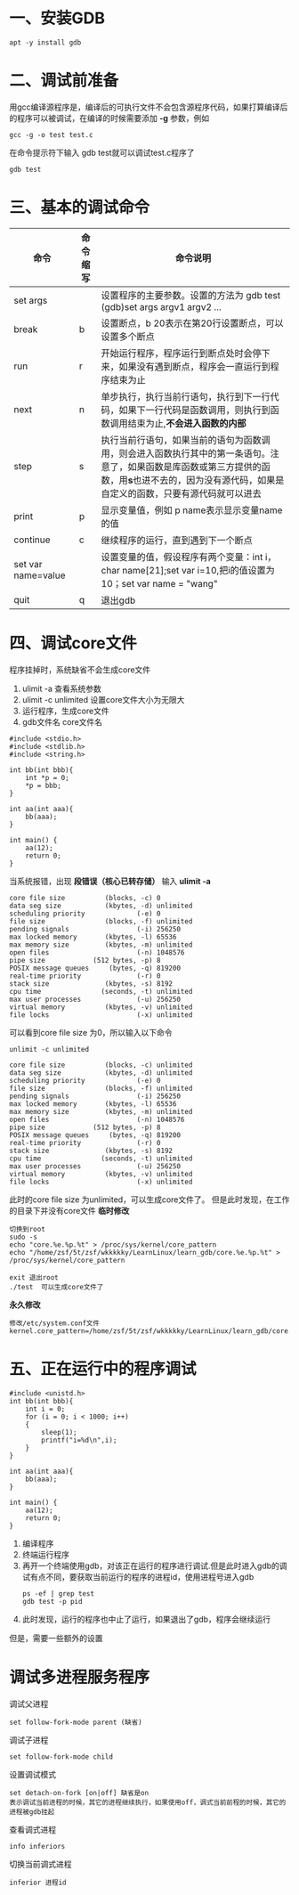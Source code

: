# 一、安装GDB
```apt -y install gdb```

# 二、调试前准备
用gcc编译源程序是，编译后的可执行文件不会包含源程序代码，如果打算编译后的程序可以被调试，在编译的时候需要添加 **-g** 参数，例如
```
gcc -g -o test test.c
```
在命令提示符下输入 gdb test就可以调试test.c程序了
```
gdb test
```

# 三、基本的调试命令
命令 | 命令缩写 |命令说明
--|--|--|
set args||设置程序的主要参数。设置的方法为 gdb test (gdb)set args argv1 argv2 ...
break|b|设置断点，b 20表示在第20行设置断点，可以设置多个断点
run|r|开始运行程序，程序运行到断点处时会停下来，如果没有遇到断点，程序会一直运行到程序结束为止
next|n|单步执行，执行当前行语句，执行到下一行代码，如果下一行代码是函数调用，则执行到函数调用结束为止,**不会进入函数的内部**
step|s|执行当前行语句，如果当前的语句为函数调用，则会进入函数执行其中的第一条语句。注意了，如果函数是库函数或第三方提供的函数，用**s**也进不去的，因为没有源代码，如果是自定义的函数，只要有源代码就可以进去
print|p|显示变量值，例如 p name表示显示变量name的值
continue|c|继续程序的运行，直到遇到下一个断点
set var name=value||设置变量的值，假设程序有两个变量：int i，char name[21];set var i=10,把i的值设置为10；set var name = "wang"
quit|q|退出gdb


# 四、调试core文件
程序挂掉时，系统缺省不会生成core文件
1. ulimit -a 查看系统参数
2. ulimit -c unlimited 设置core文件大小为无限大
3. 运行程序，生成core文件
4. gdb文件名 core文件名

```
#include <stdio.h>
#include <stdlib.h>
#include <string.h>

int bb(int bbb){
    int *p = 0;
    *p = bbb;
}

int aa(int aaa){
    bb(aaa);
}

int main() {
    aa(12);
    return 0;
}
```
当系统报错，出现 **段错误（核心已转存储）**
输入 **ulimit -a**
```
core file size          (blocks, -c) 0
data seg size           (kbytes, -d) unlimited
scheduling priority             (-e) 0
file size               (blocks, -f) unlimited
pending signals                 (-i) 256250
max locked memory       (kbytes, -l) 65536
max memory size         (kbytes, -m) unlimited
open files                      (-n) 1048576
pipe size            (512 bytes, -p) 8
POSIX message queues     (bytes, -q) 819200
real-time priority              (-r) 0
stack size              (kbytes, -s) 8192
cpu time               (seconds, -t) unlimited
max user processes              (-u) 256250
virtual memory          (kbytes, -v) unlimited
file locks                      (-x) unlimited
```
可以看到core file size 为0，所以输入以下命令
```
unlimit -c unlimited
```
```
core file size          (blocks, -c) unlimited
data seg size           (kbytes, -d) unlimited
scheduling priority             (-e) 0
file size               (blocks, -f) unlimited
pending signals                 (-i) 256250
max locked memory       (kbytes, -l) 65536
max memory size         (kbytes, -m) unlimited
open files                      (-n) 1048576
pipe size            (512 bytes, -p) 8
POSIX message queues     (bytes, -q) 819200
real-time priority              (-r) 0
stack size              (kbytes, -s) 8192
cpu time               (seconds, -t) unlimited
max user processes              (-u) 256250
virtual memory          (kbytes, -v) unlimited
file locks                      (-x) unlimited
```
此时的core file size 为unlimited，可以生成core文件了。
但是此时发现，在工作的目录下并没有core文件
**临时修改**
```
切换到root
sudo -s
echo "core.%e.%p.%t" > /proc/sys/kernel/core_pattern
echo "/home/zsf/5t/zsf/wkkkkky/LearnLinux/learn_gdb/core.%e.%p.%t" > /proc/sys/kernel/core_pattern

exit 退出root
./test  可以生成core文件了
```
**永久修改**
```
修改/etc/system.conf文件
kernel.core_pattern=/home/zsf/5t/zsf/wkkkkky/LearnLinux/learn_gdb/core.%e.%p.%t
```


# 五、正在运行中的程序调试
```
#include <unistd.h>
int bb(int bbb){
    int i = 0;
    for (i = 0; i < 1000; i++)
    {
        sleep(1);
        printf("i=%d\n",i);
    }
}

int aa(int aaa){
    bb(aaa);
}

int main() {
    aa(12);
    return 0;
}
```
1. 编译程序
2. 终端运行程序
3. 再开一个终端使用gdb，对该正在运行的程序进行调试.但是此时进入gdb的调试有点不同，要获取当前运行的程序的进程id，使用进程号进入gdb
   ```
   ps -ef | grep test
   gdb test -p pid
   ```
4. 此时发现，运行的程序也中止了运行，如果退出了gdb，程序会继续运行
   
但是，需要一些额外的设置


# 调试多进程服务程序
调试父进程
```
set follow-fork-mode parent (缺省)
```
调试子进程
```
set follow-fork-mode child
```
设置调试模式
```
set detach-on-fork [on|off] 缺省是on
表示调试当前进程的时候，其它的进程继续执行，如果使用off，调式当前前程的时候，其它的进程被gdb挂起
```
查看调式进程
```
info inferiors
```
切换当前调式进程
```
inferior 进程id
```